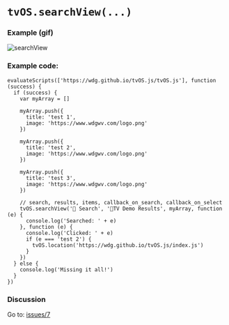 # `tvOS.searchView(...)`
### Example (gif)


![searchView](https://rawgit.com/wdg/tvOS.js/tvOS.wiki-data/searchView.gif)

### Example code:

    evaluateScripts(['https://wdg.github.io/tvOS.js/tvOS.js'], function (success) {
      if (success) {
        var myArray = []
    
        myArray.push({
          title: 'test 1',
          image: 'https://www.wdgwv.com/logo.png'
        })
    
        myArray.push({
          title: 'test 2',
          image: 'https://www.wdgwv.com/logo.png'
        })
    
        myArray.push({
          title: 'test 3',
          image: 'https://www.wdgwv.com/logo.png'
        })
    
        // search, results, items, callback_on_search, callback_on_select
        tvOS.searchView(' Search', 'TV Demo Results', myArray, function (e) {
          console.log('Searched: ' + e)
        }, function (e) {
          console.log('Clicked: ' + e)
          if (e === 'test 2') {
            tvOS.location('https://wdg.github.io/tvOS.js/index.js')
          }
        })
      } else {
        console.log('Missing it all!')
      }
    })

### Discussion

Go to: [issues/7](https://github.com/wdg/tvOS.js/issues/7)

